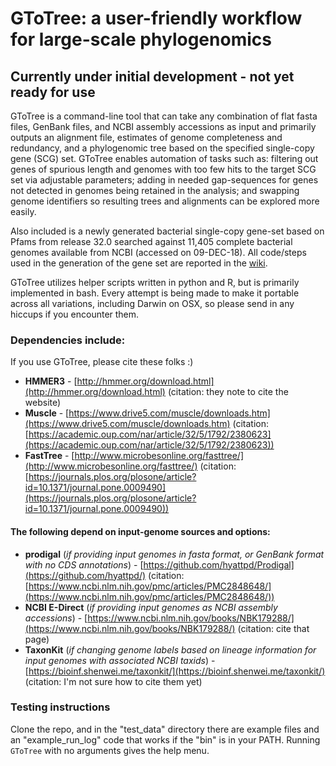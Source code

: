# GToTree: a user-friendly workflow for large-scale phylogenomics

## Currently under initial development - not yet ready for use

GToTree is a command-line tool that can take any combination of flat fasta files, GenBank files, and NCBI assembly accessions as input and primarily outputs an alignment file, estimates of genome completeness and redundancy, and a phylogenomic tree based on the specified single-copy gene (SCG) set. GToTree enables automation of tasks such as: filtering out genes of spurious length and genomes with too few hits to the target SCG set via adjustable parameters; adding in needed gap-sequences for genes not detected in genomes being retained in the analysis; and swapping genome identifiers so resulting trees and alignments can be explored more easily.

Also included is a newly generated bacterial single-copy gene-set based on Pfams from release 32.0 searched against 11,405 complete bacterial genomes available from NCBI (accessed on 09-DEC-18). All code/steps used in the generation of the gene set are reported in the [wiki](https://github.com/AstrobioMike/GToTree/wiki/Bacterial-SCG-set-generation).

GToTree utilizes helper scripts written in python and R, but is primarily implemented in bash. Every attempt is being made to make it portable across all variations, including Darwin on OSX, so please send in any hiccups if you encounter them.  

### Dependencies include:  
If you use GToTree, please cite these folks :)  

- **HMMER3** - [http://hmmer.org/download.html](http://hmmer.org/download.html) (citation: they note to cite the website)  
- **Muscle** - [https://www.drive5.com/muscle/downloads.htm](https://www.drive5.com/muscle/downloads.htm) (citation: [https://academic.oup.com/nar/article/32/5/1792/2380623](https://academic.oup.com/nar/article/32/5/1792/2380623))
- **FastTree** - [http://www.microbesonline.org/fasttree/](http://www.microbesonline.org/fasttree/) (citation: [https://journals.plos.org/plosone/article?id=10.1371/journal.pone.0009490](https://journals.plos.org/plosone/article?id=10.1371/journal.pone.0009490))  

#### The following depend on input-genome sources and options:  
- **prodigal** (*if providing input genomes in fasta format, or GenBank format with no CDS annotations*) - [https://github.com/hyattpd/Prodigal](https://github.com/hyattpd/) (citation: [https://www.ncbi.nlm.nih.gov/pmc/articles/PMC2848648/](https://www.ncbi.nlm.nih.gov/pmc/articles/PMC2848648/))  
- **NCBI E-Direct** (*if providing input genomes as NCBI assembly accessions*) - [https://www.ncbi.nlm.nih.gov/books/NBK179288/](https://www.ncbi.nlm.nih.gov/books/NBK179288/) (citation: cite that page)
- **TaxonKit** (*if changing genome labels based on lineage information for input genomes with associated NCBI taxids*) - [https://bioinf.shenwei.me/taxonkit/](https://bioinf.shenwei.me/taxonkit/) (citation: I'm not sure how to cite them yet)

### Testing instructions  
Clone the repo, and in the "test\_data" directory there are example files and an "example\_run\_log" code that works if the "bin" is in your PATH. Running `GToTree` with no arguments gives the help menu. 
